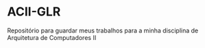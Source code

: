 # ACII-GLR
Repositório para guardar meus trabalhos para a minha disciplina de Arquitetura de Computadores II
